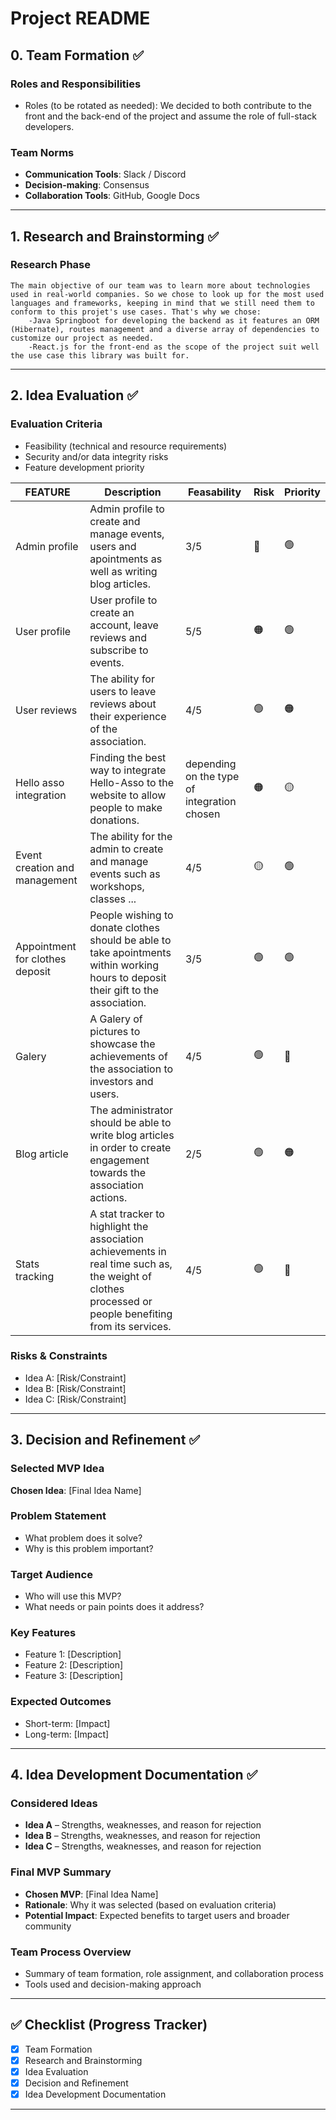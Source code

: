 # Project README

## 0. Team Formation ✅

### Roles and Responsibilities

- Roles (to be rotated as needed):
    We decided to both contribute to the front and the back-end of the project and assume the role of full-stack developers.

### Team Norms

- **Communication Tools**: Slack / Discord
- **Decision-making**: Consensus
- **Collaboration Tools**: GitHub, Google Docs

---

## 1. Research and Brainstorming ✅

### Research Phase

    The main objective of our team was to learn more about technologies used in real-world companies. So we chose to look up for the most used languages and frameworks, keeping in mind that we still need them to conform to this projet's use cases. That's why we chose:
        -Java Springboot for developing the backend as it features an ORM (Hibernate), routes management and a diverse array of dependencies to customize our project as needed.
        -React.js for the front-end as the scope of the project suit well the use case this library was built for.

---

## 2. Idea Evaluation ✅

### Evaluation Criteria

- Feasibility (technical and resource requirements)
- Security and/or data integrity risks
- Feature development priority

| FEATURE                         | Description | Feasability | Risk      | Priority
|---------------------------------|-------------|-------------|-----------|-------------|
| Admin profile                   | Admin profile to create and manage events, users and apointments as well as writing blog articles. | 3/5 | :red_circle: | :green_circle:         |
| User profile                    | User profile to create an account, leave reviews and subscribe to events. | 5/5 | :orange_circle: | :green_circle:         |
| User reviews                    | The ability for users to leave reviews about their experience of the association. | 4/5 | :green_circle: | :orange_circle:        |
| Hello asso integration          | Finding the best way to integrate Hello-Asso to the website to allow people to make donations. | depending on the type of integration chosen | :orange_circle: | :yellow_circle: |
| Event creation and management   | The ability for the admin to create and manage events such as workshops, classes ... | 4/5 | :yellow_circle: | :green_circle: |
| Appointment for clothes deposit | People wishing to donate clothes should be able to take apointments within working hours to deposit their gift to the association. | 3/5 | :green_circle: | :green_circle: |
| Galery                          | A Galery of pictures to showcase the achievements of the association to investors and users. | 4/5         | :green_circle: | :red_circle: |
| Blog article                    | The administrator should be able to write blog articles in order to create engagement towards the association actions. | 2/5 | :green_circle: | :orange_circle: |
| Stats tracking                  | A stat tracker to highlight the association achievements in real time such as, the weight of clothes processed or people benefiting from its services. | 4/5 | :green_circle: | :red_circle: |

### Risks & Constraints

- Idea A: [Risk/Constraint]
- Idea B: [Risk/Constraint]
- Idea C: [Risk/Constraint]

---

## 3. Decision and Refinement ✅

### Selected MVP Idea

**Chosen Idea**: [Final Idea Name]

### Problem Statement

- What problem does it solve?
- Why is this problem important?

### Target Audience

- Who will use this MVP?
- What needs or pain points does it address?

### Key Features

- Feature 1: [Description]
- Feature 2: [Description]
- Feature 3: [Description]

### Expected Outcomes

- Short-term: [Impact]
- Long-term: [Impact]

---

## 4. Idea Development Documentation ✅

### Considered Ideas

- **Idea A** – Strengths, weaknesses, and reason for rejection
- **Idea B** – Strengths, weaknesses, and reason for rejection
- **Idea C** – Strengths, weaknesses, and reason for rejection

### Final MVP Summary

- **Chosen MVP**: [Final Idea Name]
- **Rationale**: Why it was selected (based on evaluation criteria)
- **Potential Impact**: Expected benefits to target users and broader community

### Team Process Overview

- Summary of team formation, role assignment, and collaboration process
- Tools used and decision-making approach

---

## ✅ Checklist (Progress Tracker)

- [x] Team Formation
- [x] Research and Brainstorming
- [x] Idea Evaluation
- [x] Decision and Refinement
- [x] Idea Development Documentation

---
